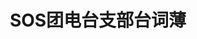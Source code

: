 ---
logo: images/other/SOS团电台支部台词薄.jpg
title: SOS团电台支部台词薄
subTitle: 暂无资源，如果你拥有该资源，可点击此处向我们提交反馈

category: 其他

hasResource: false
---